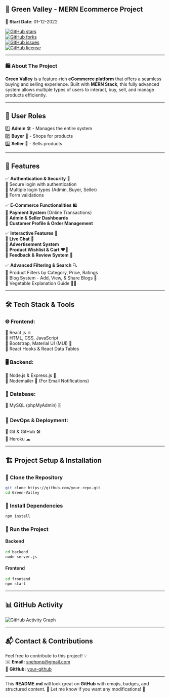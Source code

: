 ## 🌿 **Green Valley - MERN Ecommerce Project**  
📅 **Start Date**: 01-12-2022  

[![GitHub stars](https://img.shields.io/github/stars/snehpnp/Green-Valley.svg?style=flat&logo=github)](https://github.com/snehpnp/Green-Valley)  
[![GitHub forks](https://img.shields.io/github/forks/snehpnp/Green-Valley.svg?style=flat&logo=github)](https://github.com/snehpnp/Green-Valley)  
[![GitHub issues](https://img.shields.io/github/issues/snehpnp/Green-Valley.svg)](https://github.com/snehpnp/Green-Valley/issues)  
[![GitHub license](https://img.shields.io/github/license/snehpnp/Green-Valley)](https://github.com/snehpnp/Green-Valley)  


---

### 🛍 **About The Project**  
**Green Valley** is a feature-rich **eCommerce platform** that offers a seamless buying and selling experience. Built with **MERN Stack**, this fully advanced system allows multiple types of users to interact, buy, sell, and manage products efficiently.  

---

## 🔹 **User Roles**  
1️⃣ **Admin** 🛠️ - Manages the entire system  
2️⃣ **Buyer** 🛒 - Shops for products  
3️⃣ **Seller** 🏪 - Sells products  

---

## 🚀 **Features**  

✅ **Authentication & Security** 🔐  
🔹 Secure login with authentication  
🔹 Multiple login types (Admin, Buyer, Seller)  
🔹 Form validations  

✅ **E-Commerce Functionalities** 🛍  
🔹 **Payment System** (Online Transactions)  
🔹 **Admin & Seller Dashboards**  
🔹 **Customer Profile & Order Management**  

✅ **Interactive Features** 💬  
🔹 **Live Chat** 📢  
🔹 **Advertisement System**  
🔹 **Product Wishlist & Cart** ❤️🛒  
🔹 **Feedback & Review System** 🌟  

✅ **Advanced Filtering & Search** 🔍  
🔹 Product Filters by Category, Price, Ratings  
🔹 Blog System - Add, View, & Share Blogs 📝  
🔹 Vegetable Explanation Guide 🍅🥕  

---

## 🛠 **Tech Stack & Tools**  

### 🌐 **Frontend:**  
🔹 React.js ⚛️  
🔹 HTML, CSS, JavaScript  
🔹 Bootstrap, Material UI (MUI) 🎨  
🔹 React Hooks & React Data Tables  

### 🖥 **Backend:**  
🔹 Node.js & Express.js 🚀  
🔹 Nodemailer 📩 (For Email Notifications)  

### 💾 **Database:**  
🔹 MySQL (phpMyAdmin) 🗄️  

### 🔧 **DevOps & Deployment:**  
🔹 Git & GitHub 🛠  
🔹 Heroku ☁  

---

## 🏗 **Project Setup & Installation**  
### 🔹 Clone the Repository  
```sh
git clone https://github.com/your-repo.git
cd Green-Valley
```

### 🔹 Install Dependencies  
```sh
npm install
```

### 🔹 Run the Project  
#### **Backend**  
```sh
cd backend
node server.js
```
#### **Frontend**  
```sh
cd frontend
npm start
```

---

## 📊 **GitHub Activity**  
![GitHub Activity Graph](https://activity-graph.herokuapp.com/graph?username=snehpnp&theme=react-dark)  

---

## 📬 **Contact & Contributions**  
Feel free to contribute to this project! 💡  
✉️ **Email:** snehpnp@gmail.com  
🔗 **GitHub:** [your-github](https://github.com/snehpnp)  

---

This **README.md** will look great on **GitHub** with emojis, badges, and structured content. 🎉 Let me know if you want any modifications! 🚀
